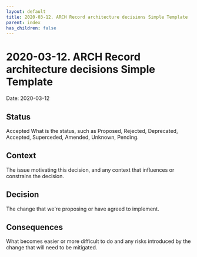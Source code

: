 ```yaml
---
layout: default
title: 2020-03-12. ARCH Record architecture decisions Simple Template
parent: index
has_children: false
---
```


# 2020-03-12. ARCH Record architecture decisions Simple Template

Date: 2020-03-12

## Status

Accepted
What is the status, such as Proposed, Rejected, Deprecated, Accepted, Superceded, Amended, Unknown, Pending.

## Context

The issue motivating this decision, and any context that influences or constrains the decision.

## Decision

The change that we're proposing or have agreed to implement.

## Consequences

What becomes easier or more difficult to do and any risks introduced by the change that will need to be mitigated.
